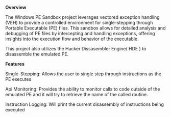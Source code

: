 **Overview**

The Windows PE Sandbox project leverages vectored exception handling (VEH) to provide a controlled environment for single-stepping through Portable Executable (PE) files. This sandbox allows for detailed analysis and debugging of PE files by intercepting and handling exceptions, offering insights into the execution flow and behavior of the executable.

This project also utilizes the Hacker Dissasembler Engine( HDE ) to disassemble the emulated PE.

**Features**

Single-Stepping: Allows the user to single step through instructions as the PE executes

Api Monitoring: Provides the ability to monitor calls to code outside of the emulated PE and it will try to retrieve the name of the called routine.

Instruction Logging: Will print the current disassembly of instructions being executed
